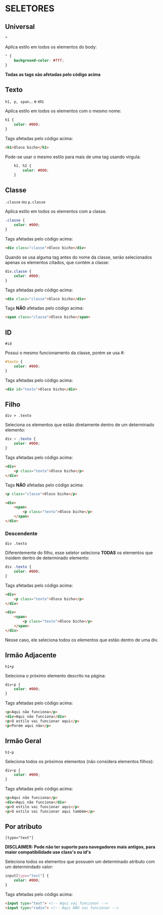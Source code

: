 # SELETORES

## Universal

``` * ```

Aplica estilo em todos os elementos do body:

```css
* {
    background-color: #fff; 
}
```

**Todas as tags são afetadas pelo código acima**

## Texto

``` h1, p, span ```... e etc

Aplica estilo em todos os elementos com o mesmo nome:

```css
h1 {
    color: #000; 
}
```

Tags afetadas pelo código acima:

```html
<h1>Oloco bicho</h1>
```

Pode-se usar o mesmo estilo para mais de uma tag usando virgula:

```css
    h1, h2 {
        color: #000;
    }
```

## Classe

``` .classe ``` ou ``` p.classe ```

Aplica estilo em todos os elementos com a classe.

```css
.classe {
    color: #000; 
}
```

Tags afetadas pelo código acima:

```html
<div class="classe">Oloco bicho</div>
```

Quando se usa alguma tag antes do nome da classe, serão selecionados apenas os elementos citados, que contém a classe:

```css
div.classe {
    color: #000; 
}
```

Tags afetadas pelo código acima:

```html
<div class="classe">Oloco bicho</div>
```

Tags **NÃO** afetadas pelo código acima:

```html
<span class="classe">Oloco bicho</span>
```

## ID

``` #id ```

Possui o mesmo funcionamento da classe, porém se usa #:

```css
#texto {
    color: #000; 
}
```

Tags afetadas pelo código acima:

```html
<div id="texto">Oloco bicho</div>
```

## Filho

``` div > .texto ```

Seleciona os elementos que estão diretamente dentro de um determinado elemento:

```css
div > .texto {
    color: #000;
}
```

Tags afetadas pelo código acima:

```html
<div>
    <p class="texto">Oloco bicho</p>
</div>
```

Tags **NÃO** afetadas pelo código acima:

```html
<p class="classe">Oloco bicho</p>
```

```html
<div>
    <span>
        <p class="texto">Oloco bicho</p>
    </span>
</div>
```

### Descendente

``` div .texto ```

Diferentemente do filho, esse seletor seleciona **TODAS** os elementos que insidem dentro de determinado elemento:

```css
div .texto {
    color: #000;
}
```

Tags afetadas pelo código acima:

```html
<div>
    <p class="texto">Oloco bicho</p>
</div>
```

```html
<div>
    <span>
        <p class="texto">Oloco bicho</p>
    </span>
</div>
```

Nesse caso, ele seleciona todos os elementos que estão dentro de uma div.

## Irmão Adjacente

``` h1+p ```

Seleciona o próximo elemento descrito na página:

```css
div+p {
    color: #000; 
}
```

Tags afetadas pelo código acima:

```html
<p>Aqui não funciona</p>
<div>Aqui não funciona</div>
<p>O estilo vai funcionar aqui</p>
<p>Porém aqui não</p>
```

## Irmão Geral

``` h1~p ```

Seleciona todos os próximos elementos (não considera elementos filhos):

```css
div+p {
    color: #000; 
}
```

Tags afetadas pelo código acima:

```html
<p>Aqui não funciona</p>
<div>Aqui não funciona</div>
<p>O estilo vai funcionar aqui</p>
<p>O estilo vai funcionar aqui também</p>
```

## Por atributo

``` [type="text"] ```

**DISCLAIMER: Pode não ter suporte para navegadores mais antigos, para maior compatibilidade use class's ou id's**

Seleciona todos os elementos que possuem um determinado atributo com um determindado valor:

```css
input[type="text"] {
    color: #000;
}
```

Tags afetadas pelo código acima:

```html
<input type="text"> <!-- Aqui vai funcionar -->
<input type="radio"> <!-- Aqui NÃO vai funcionar -->
```
